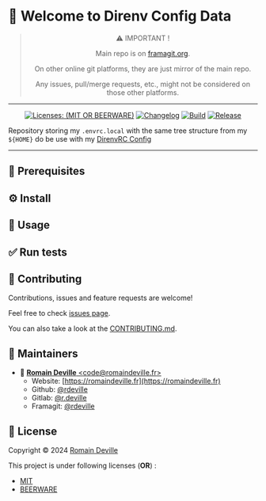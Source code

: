 <!-- BEGIN DOTGIT-SYNC BLOCK MANAGED -->
# 👋 Welcome to Direnv Config Data

<center>

> ⚠️ IMPORTANT !
>
> Main repo is on [framagit.org](https://framagit.org/rdeville-private/dotfiles/direnv-data).
>
> On other online git platforms, they are just mirror of the main repo.
>
> Any issues, pull/merge requests, etc., might not be considered on those other
> platforms.

</center>

---

<center>

[![Licenses: (MIT OR BEERWARE)][license_badge]][license_url]
[![Changelog][changelog_badge]][changelog_badge_url]
[![Build][build_badge]][build_badge_url]
[![Release][release_badge]][release_badge_url]

</center>

[build_badge]: https://framagit.org/rdeville-private/dotfiles/direnv-data/badges/main/pipeline.svg
[build_badge_url]: https://framagit.org/rdeville-private/dotfiles/direnv-data/-/commits/main
[release_badge]: https://framagit.org/rdeville-private/dotfiles/direnv-data/-/badges/release.svg
[release_badge_url]: https://framagit.org/rdeville-private/dotfiles/direnv-data/-/releases/
[license_badge]: https://img.shields.io/badge/Licenses-MIT%20OR%20BEERWARE-blue
[license_url]: https://framagit.org/rdeville-private/dotfiles/direnv-data/blob/main/LICENSE
[changelog_badge]: https://img.shields.io/badge/Changelog-Python%20Semantic%20Release-yellow
[changelog_badge_url]: https://github.com/python-semantic-release/python-semantic-release

Repository storing my `.envrc.local` with the same tree structure from my
`${HOME}` do be use with my [DirenvRC
Config](https://framagit.org/rdeville-public/dotfiles/direnv)

---
<!-- BEGIN DOTGIT-SYNC BLOCK EXCLUDED CUSTOM_README -->
<!-- YOU CAN REPLACE THIS COMMENT AND PUT CUSTOM CONTENT HERE -->
<!-- YOUR CUSTOM CONTENT WILL NOT BE OVERRIDDEN -->
## 📌 Prerequisites

## ⚙️ Install

## 🚀 Usage

## ✅ Run tests

<!-- END DOTGIT-SYNC BLOCK EXCLUDED CUSTOM_README -->
## 🤝 Contributing

Contributions, issues and feature requests are welcome!

Feel free to check [issues page][issues_pages].

You can also take a look at the [CONTRIBUTING.md][contributing].

[issues_pages]: https://framagit.org/rdeville-private/dotfiles/direnv-data/-/issues
[contributing]: https://framagit.org/rdeville-private/dotfiles/direnv-data/blob/main/CONTRIBUTING.md

## 👤 Maintainers

* 📧 [**Romain Deville** \<code@romaindeville.fr\>](mailto:code@romaindeville.fr)
  * Website: [https://romaindeville.fr](https://romaindeville.fr)
  * Github: [@rdeville](https://github.com/rdeville)
  * Gitlab: [@r.deville](https://gitlab.com/r.deville)
  * Framagit: [@rdeville](https://framagit.org/rdeville)

## 📝 License

Copyright © 2024 [Romain Deville](code@romaindeville.fr)

This project is under following licenses (**OR**) :

* [MIT][main_license]
* [BEERWARE][beerware_license]

[main_license]: https://framagit.org/rdeville-private/dotfiles/direnv-data/blob/main/LICENSE
[beerware_license]: https://framagit.org/rdeville-private/dotfiles/direnv-data/blob/main/LICENSE.BEERWARE
<!-- END DOTGIT-SYNC BLOCK MANAGED -->
